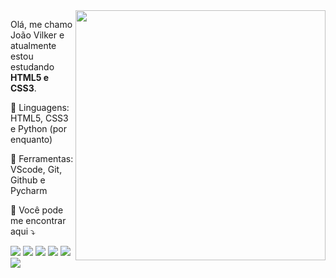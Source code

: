 <img src="https://raw.githubusercontent.com/MicaelliMedeiros/micaellimedeiros/master/image/computer-illustration.png" min-width="400px" max-width="400px" width="400px" align="right">

<p align="left"> 
  Olá, me chamo João Vilker e atualmente estou estudando <strong>
  HTML5 e CSS3</strong>.<br>
</p>

<p align="left">
  🦄 Linguagens: HTML5, CSS3 e Python (por enquanto)
</p>

<p align="left">
  💼 Ferramentas: VScode, Git, Github e Pycharm
</p>

<p align="left">
  💌 Você pode me encontrar aqui ⤵️
</p>

<p align="left">

  <a href="https://www.linkedin.com/in/joaovilker/" alt="LinkedIn">
  <img src="https://img.shields.io/badge/--_Linkedin-0e76a8?style=for-the-badge&logo=Linkedin&logoColor=white"/></a>

  <a href="https://api.whatsapp.com/send?phone=5511977276397&text=Ol%C3%A1,%20vi%20seu%20perfil%20no%20GitHub!%0AVim%20para%20te%20dar%20um%20oi!" alt="WhatsApp">
  <img src="https://img.shields.io/badge/--_WhatsApp-25d366?style=for-the-badge&labelColor=25d366&logo=whatsapp&logoColor=white"/></a>

  <a href="https://www.facebook.com/joaovilkeer/" alt="Facebook">
  <img src="https://img.shields.io/badge/--_Facebook-3b5998?style=for-the-badge&labelColor=3b5998&logo=facebook&logoColor=white"/></a>

  <a href="https://www.instagram.com/joao.vilker/" alt="Instagram">
  <img src="https://img.shields.io/badge/--_Instagram-DF0174?style=for-the-badge&labelColor=DF0174&logo=instagram&logoColor=white"/></a>

  <a href="mailto:joao.vilker@hotmail.com" alt="Email">
  <img src="https://img.shields.io/badge/--_Mail-0078D4?style=for-the-badge&logo=microsoft-outlook&logoColor=white"></a>
  
  <a href="mailto:joao.vilker@hotmail.com" alt="Github">
  <img src="https://img.shields.io/badge/github-%23181717.svg?&style=for-the-badge&logo=github&logoColor=white" /></a>
</p>
